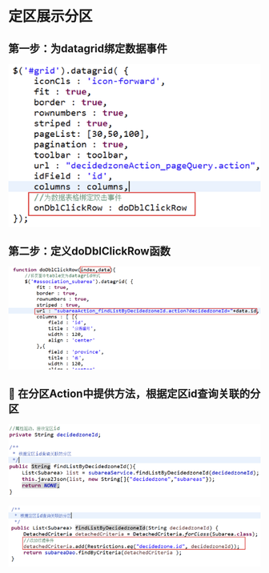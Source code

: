 # 定区展示分区

## 第一步：为datagrid绑定数据事件

![](../../../../.gitbook/assets/image%20%2845%29.png)

## 第二步：定义doDblClickRow函数

![](../../../../.gitbook/assets/image%20%28124%29.png)

##  在分区Action中提供方法，根据定区id查询关联的分区

![&#xF06C;	&#x5728;SubareaServiceImpl&#x4E2D;&#x63D0;&#x4F9B;&#x65B9;&#x6CD5;&#xFF0C;&#x6839;&#x636E;&#x5B9A;&#x533A;id&#x67E5;&#x8BE2;&#x5173;&#x8054;&#x7684;&#x5206;&#x533A;](../../../../.gitbook/assets/image%20%2891%29.png)

![](../../../../.gitbook/assets/image%20%2879%29.png)

